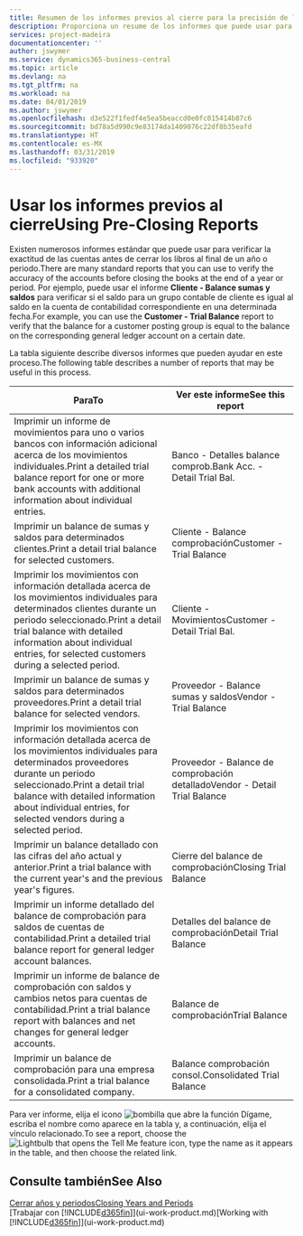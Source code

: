 ```yaml
---
title: Resumen de los informes previos al cierre para la precisión de las cuentas | Documentos de Microsoft
description: Proporciona un resume de los informes que puede usar para verificar la exactitud de las cuentas antes de cerrar los libros al final de un año o periodo.
services: project-madeira
documentationcenter: ''
author: jswymer
ms.service: dynamics365-business-central
ms.topic: article
ms.devlang: na
ms.tgt_pltfrm: na
ms.workload: na
ms.date: 04/01/2019
ms.author: jswymer
ms.openlocfilehash: d3e522f1fedf4e5ea5beaccd0e0fc015414b87c6
ms.sourcegitcommit: bd78a5d990c9e83174da1409076c22df8b35eafd
ms.translationtype: HT
ms.contentlocale: es-MX
ms.lasthandoff: 03/31/2019
ms.locfileid: "933920"
---
```

# <a name="using-pre-closing-reports"></a><span data-ttu-id="67565-103">Usar los informes previos al cierre</span><span class="sxs-lookup"><span data-stu-id="67565-103">Using Pre-Closing Reports</span></span>
<span data-ttu-id="67565-104">Existen numerosos informes estándar que puede usar para verificar la exactitud de las cuentas antes de cerrar los libros al final de un año o periodo.</span><span class="sxs-lookup"><span data-stu-id="67565-104">There are many standard reports that you can use to verify the accuracy of the accounts before closing the books at the end of a year or period.</span></span> <span data-ttu-id="67565-105">Por ejemplo, puede usar el informe **Cliente - Balance sumas y saldos** para verificar si el saldo para un grupo contable de cliente es igual al saldo en la cuenta de contabilidad correspondiente en una determinada fecha.</span><span class="sxs-lookup"><span data-stu-id="67565-105">For example, you can use the **Customer - Trial Balance** report to verify that the balance for a customer posting group is equal to the balance on the corresponding general ledger account on a certain date.</span></span>

<span data-ttu-id="67565-106">La tabla siguiente describe diversos informes que pueden ayudar en este proceso.</span><span class="sxs-lookup"><span data-stu-id="67565-106">The following table describes a number of reports that may be useful in this process.</span></span>

| <span data-ttu-id="67565-107">Para</span><span class="sxs-lookup"><span data-stu-id="67565-107">To</span></span> | <span data-ttu-id="67565-108">Ver este informe</span><span class="sxs-lookup"><span data-stu-id="67565-108">See this report</span></span> |
| --- | --- |
| <span data-ttu-id="67565-109">Imprimir un informe de movimientos para uno o varios bancos con información adicional acerca de los movimientos individuales.</span><span class="sxs-lookup"><span data-stu-id="67565-109">Print a detailed trial balance report for one or more bank accounts with additional information about individual entries.</span></span> |<span data-ttu-id="67565-110">Banco - Detalles balance comprob.</span><span class="sxs-lookup"><span data-stu-id="67565-110">Bank Acc. - Detail Trial Bal.</span></span> |
| <span data-ttu-id="67565-111">Imprimir un balance de sumas y saldos para determinados clientes.</span><span class="sxs-lookup"><span data-stu-id="67565-111">Print a detail trial balance for selected customers.</span></span> |<span data-ttu-id="67565-112">Cliente - Balance comprobación</span><span class="sxs-lookup"><span data-stu-id="67565-112">Customer - Trial Balance</span></span> |
| <span data-ttu-id="67565-113">Imprimir los movimientos con información detallada acerca de los movimientos individuales para determinados clientes durante un periodo seleccionado.</span><span class="sxs-lookup"><span data-stu-id="67565-113">Print a detail trial balance with detailed information about individual entries, for selected customers during a selected period.</span></span> |<span data-ttu-id="67565-114">Cliente - Movimientos</span><span class="sxs-lookup"><span data-stu-id="67565-114">Customer - Detail Trial Bal.</span></span> |
| <span data-ttu-id="67565-115">Imprimir un balance de sumas y saldos para determinados proveedores.</span><span class="sxs-lookup"><span data-stu-id="67565-115">Print a detail trial balance for selected vendors.</span></span> |<span data-ttu-id="67565-116">Proveedor - Balance sumas y saldos</span><span class="sxs-lookup"><span data-stu-id="67565-116">Vendor - Trial Balance</span></span> |
| <span data-ttu-id="67565-117">Imprimir los movimientos con información detallada acerca de los movimientos individuales para determinados proveedores durante un periodo seleccionado.</span><span class="sxs-lookup"><span data-stu-id="67565-117">Print a detail trial balance with detailed information about individual entries, for selected vendors during a selected period.</span></span> |<span data-ttu-id="67565-118">Proveedor - Balance de comprobación detallado</span><span class="sxs-lookup"><span data-stu-id="67565-118">Vendor - Detail Trial Balance</span></span> |
| <span data-ttu-id="67565-119">Imprimir un balance detallado con las cifras del año actual y anterior.</span><span class="sxs-lookup"><span data-stu-id="67565-119">Print a trial balance with the current year's and the previous year's figures.</span></span> |<span data-ttu-id="67565-120">Cierre del balance de comprobación</span><span class="sxs-lookup"><span data-stu-id="67565-120">Closing Trial Balance</span></span> |
| <span data-ttu-id="67565-121">Imprimir un informe detallado del balance de comprobación para saldos de cuentas de contabilidad.</span><span class="sxs-lookup"><span data-stu-id="67565-121">Print a detailed trial balance report for general ledger account balances.</span></span> |<span data-ttu-id="67565-122">Detalles del balance de comprobación</span><span class="sxs-lookup"><span data-stu-id="67565-122">Detail Trial Balance</span></span> |
| <span data-ttu-id="67565-123">Imprimir un informe de balance de comprobación con saldos y cambios netos para cuentas de contabilidad.</span><span class="sxs-lookup"><span data-stu-id="67565-123">Print a trial balance report with balances and net changes for general ledger accounts.</span></span> |<span data-ttu-id="67565-124">Balance de comprobación</span><span class="sxs-lookup"><span data-stu-id="67565-124">Trial Balance</span></span> |
| <span data-ttu-id="67565-125">Imprimir un balance de comprobación para una empresa consolidada.</span><span class="sxs-lookup"><span data-stu-id="67565-125">Print a trial balance for a consolidated company.</span></span> |<span data-ttu-id="67565-126">Balance comprobación consol.</span><span class="sxs-lookup"><span data-stu-id="67565-126">Consolidated Trial Balance</span></span> |

<span data-ttu-id="67565-127">Para ver informe, elija el icono ![bombilla que abre la función Dígame](media/ui-search/search_small.png "Dígame que desea hacer"), escriba el nombre como aparece en la tabla y, a continuación, elija el vínculo relacionado.</span><span class="sxs-lookup"><span data-stu-id="67565-127">To see a report, choose the ![Lightbulb that opens the Tell Me feature](media/ui-search/search_small.png "Tell me what you want to do") icon, type the name as it appears in the table, and then choose the related link.</span></span>

## <a name="see-also"></a><span data-ttu-id="67565-128">Consulte también</span><span class="sxs-lookup"><span data-stu-id="67565-128">See Also</span></span>
[<span data-ttu-id="67565-129">Cerrar años y periodos</span><span class="sxs-lookup"><span data-stu-id="67565-129">Closing Years and Periods</span></span>](year-close-years-periods.md)  
<span data-ttu-id="67565-130">[Trabajar con [!INCLUDE[d365fin](includes/d365fin_md.md)]](ui-work-product.md)</span><span class="sxs-lookup"><span data-stu-id="67565-130">[Working with [!INCLUDE[d365fin](includes/d365fin_md.md)]](ui-work-product.md)</span></span>

